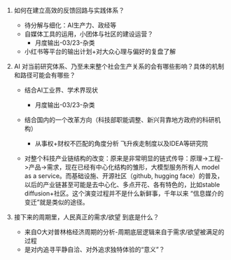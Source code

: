 1. 如何在建立高效的反馈回路与实践体系？
   - 待分解与细化：AI生产力、政经等
   - 自媒体工具的运用，小团体与社区的建设运营？
     - 月度输出-03/23-杂类
   - 小红书等平台的输出计划+对大众心理与偏好的复盘了解
  

2. AI 对当前研究体系、乃至未来整个社会生产关系的会有哪些影响？具体的机制和路径可能会有哪些？
   - 结合AI工业界、学术界现状
     - 月度输出-03/23-杂类
  
   - 结合国内的一个改革方向（科技部职能调整、新兴背靠地方政府的科研机构）
     - 从事权+财权不匹配的角度分析 飞升疾走制度以及IDEA等研究院
  
   - 对整个科技产业链结构的改变：原来是非常明显的链式传导：原理->工程->产品->需求，现在已经有中心化结构的雏形，大模型服务所有人 model as a service。而基础设施、开源社区（github, hugging face）的普及，以后的产业链甚至可能是去中心化、多点开花、各有特色的，比如stable diffusion+社区。这个演变过程并不是什么新鲜事，千年以来 “信息媒介的变迁”就是类似的途径。


3. 接下来的周期里，人民真正的需求/欲望 到底是什么？
   - 来自O大对普林格经济周期的分析-周期底层逻辑来自于需求/欲望被满足的过程
   - 是对内追寻平静自洽、对外追求独特体验的“意义”？

